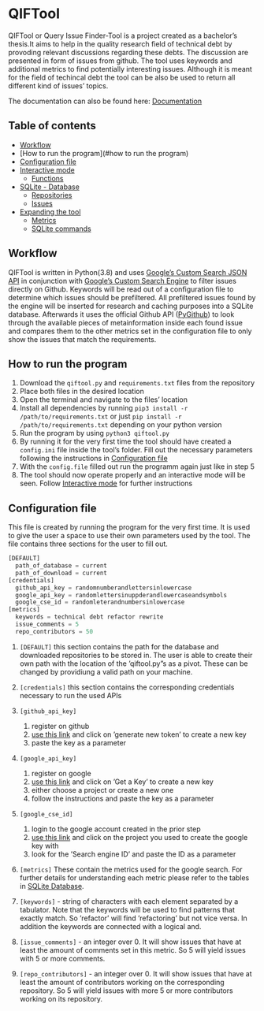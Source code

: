 # QIFTool

QIFTool  or  Query  Issue  Finder-Tool  is  a  project  created  as  a  bachelor’s  thesis.It  aims to  help  in the  quality  research field  of technical  debt  by provoding  relevant discussions regarding these debts. The discussion are presented in form of issues from github.  The tool uses keywords and additional metrics to find potentially interesting issues. Although it is meant for the field of techincal debt the tool can be also be used to return all different kind of issues’ topics.

The documentation can also be found here: [Documentation](QIFTool___Documentation.pdf)


## Table of contents

- [Workflow](#workflow)
- [How to run the program](#how to run the program)
- [Configuration file](#config)
- [Interactive mode](#interactive_mode)
  - [Functions](#im_functions)
- [SQLite - Database](#sqlite)
  - [Repositories](#sqlite_repositories)
  - [Issues](#sqlite_issues)
- [Expanding the tool](#expanding)
  - [Metrics](#ex_metrics)
  - [SQLite commands](#ex_sqlite)

## Workflow

QIFTool is written in Python(3.8) and uses [Google’s Custom Search JSON API](https://developers.google.com/custom-search/v1/overview) in conjunction with [Google’s Custom Search Engine](https://developers.google.com/custom-search) to filter issues directly on Github. Keywords will be read out of a configuration file to determine which issues should be prefiltered. All prefiltered issues found by the engine will be inserted for research and caching purposes into a SQLite database. Afterwards it uses the official Github API ([PyGithub](https://pygithub.readthedocs.io/en/latest/index.html)) to look through the available pieces of metainformation inside each found issue and compares them to the other metrics set in the configuration file to only show the issues that match the requirements.

## How to run the program

1. Download the `qiftool.py`  and `requirements.txt` files from the repository
1. Place both files in the desired location
1. Open the terminal and navigate to the files’ location
1. Install all dependencies by running `pip3 install -r /path/to/requirements.txt` or just `pip install -r /path/to/requirements.txt` depending on your python version
1. Run the program by using `python3 qiftool.py`
1. By running it for the very first time the tool should have created a `config.ini` file inside the tool’s folder. Fill out the necessary parameters following the instructions in [Configuration file](#config)
1. With the `config.file` filled out run the programm again just like in step 5
1. The tool should now operate properly and an interactive mode will be seen.
Follow [Interactive mode](#interactive_mode) for further instructions

## Configuration file

This file is created by running the program for the very first time. It is used to give
the user a space to use their own parameters used by the tool. The file contains three
sections for the user to fill out.

```python
[DEFAULT]
  path_of_database = current
  path_of_download = current
[credentials]
  github_api_key = randomnumberandlettersinlowercase
  google_api_key = randomlettersinuppderandlowercaseandsymbols
  google_cse_id = randomleterandnumbersinlowercase
[metrics]
  keywords = technical debt refactor rewrite
  issue_comments = 5
  repo_contributors = 50
```
1. `[DEFAULT]` this section contains the path for the database and downloaded repositories to be stored in. The user is able to create their own path with the location of the ’qiftool.py”s as a pivot. These can be changed by providiung a valid path on your machine.

1. `[credentials]`  this section contains the corresponding credentials necessary to run the used APIs
  1. `[github_api_key]`
      1. register on github
      1. [use this link](https://github.com/settings/tokens) and click on ’generate new token’ to create a new key
      1. paste the key as a parameter
  1. `[google_api_key]`
      1. register on google
      1. [use this link](https://developers.google.com/custom-search/v1/introduction) and click on ’Get a Key’ to create a new key
      1. either choose a project or create a new one
      1. follow the instructions and paste the key as a parameter
  1. `[google_cse_id]`
      1. login to the google account created in the prior step
      1. [use this link](https://cse.google.com/cse/all) and click on the project you used to create the google key with
      1. look for the ’Search engine ID’ and paste the ID as a parameter
1. `[metrics]` These contain the metrics used for the google search. For further details for understanding each metric please refer to the tables in [SQLite Database](#sqlite).
  1. `[keywords]` - string of characters with each element separated by a tabulator. Note that the keywords will be used to find patterns that exactly match. So ’refactor’ will find ’refactoring’ but not vice versa. In addition the keywords are connected with a logical and.
  1. `[issue_comments]` - an integer over 0. It will show issues that have at least the amount of comments set in this metric. So 5 will yield issues with 5 or more comments.
  1. `[repo_contributors]` - an integer over 0. It will show issues that have at least the amount of contributors working on the corresponding repository. So 5 will yield issues with more 5 or more contributors working on its repository.
